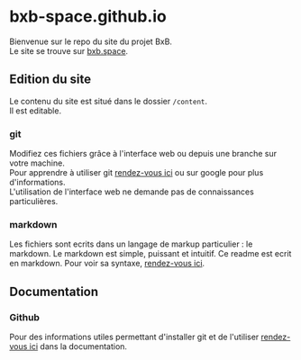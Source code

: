 # bxb-space.github.io
Bienvenue sur le repo du site du projet BxB.  
Le site se trouve sur [bxb.space](http://www.bxb.space).  


## Edition du site
Le contenu du site est situé dans le dossier `/content`.  
Il est editable.

### git
Modifiez ces fichiers grâce à l'interface web ou depuis une branche sur votre machine.  
Pour apprendre à utiliser git [rendez-vous ici](/documentation/github.md) ou sur google pour plus d'informations.  
L'utilisation de l'interface web ne demande pas de connaissances particulières.  


### markdown
Les fichiers sont ecrits dans un langage de markup particulier : le markdown.
Le markdown est simple, puissant et intuitif. Ce readme est ecrit en markdown.
Pour voir sa syntaxe, [rendez-vous ici](/documentation/markdown.md).



## Documentation
### Github
Pour des informations utiles permettant d'installer git et de l'utiliser [rendez-vous ici](/documentation/github.md) dans la documentation.
